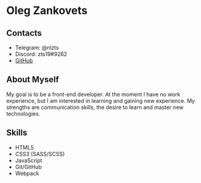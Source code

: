 # Oleg Zankovets

## Contacts
* Telegram: @nlzts
* Discord: zts19#9262
* [GitHub](https://github.com/zts19)

## About Myself
My goal is to be a front-end developer. At the moment I have no work experience, but I am interested in learning and gaining new experience. My strengths are communication skills, the desire to learn and master new technologies.

## Skills
* HTML5
* CSS3 (SASS/SCSS)
* JavaScript
* Git/GitHub
* Webpack